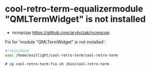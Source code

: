 # cool-retro-term-equalizermodule "QMLTermWidget" is not installed
- ncmpcpp  https://github.com/arybczak/ncmpcpp

Fix for 'module "QMLTermWidget" is not installed':
```sh
#!/bin/bash
exec /home/exitlight/cool-retro-term/cool-retro-term
```
`# cp cool-retro-term-fix.sh /bin/cool-retro-term`
```

